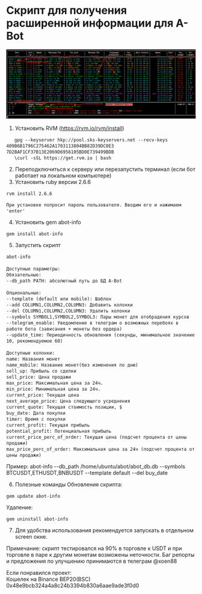 # Скрипт для получения расширенной информации для A-Bot

![image](/images/main.png)

1. Установить RVM (https://rvm.io/rvm/install)
```
   gpg --keyserver hkp://pool.sks-keyservers.net --recv-keys 409B6B1796C275462A1703113804BB82D39DC0E3 7D2BAF1CF37B13E2069D6956105BD0E739499BDB
   \curl -sSL https://get.rvm.io | bash
```
2. Переподключиться к серверу или перезапустить терминал (если бот работает на локальном компьютере)
3. Установить ruby версии 2.6.6
```
rvm install 2.6.6
```
    При установке попросит пароль пользователя. Вводим его и нажимаем 'enter'
4. Установить gem abot-info
```
gem install abot-info
```
5. Запустить скрипт
```
abot-info

Доступные параметры:
Обязательные:
--db_path PATH: абсолютный путь до БД A-Bot

Опциональные:
--template (default или mobile): Шаблон
--add COLUMN1,COLUMN2,COLUMN3: Добавить колонки
--del COLUMN1,COLUMN2,COLUMN3: Удалить колонки
--symbols SYMBOL1,SYMBOL2,SYMBOL3: Пары монет для отобрадения курсов
--telegram_enable: Уведомление в телеграм о возможных перебоях в работе бота (зависания + монеты без ордера)
--update_time: Периодичность обновления (секунды, минимальное значение 10, рекомендуемое 60)

Доступные колонки:
name: Названия монет
name_mobile: Название монет(без изменения по дню)
sell_up: Прибыль со сделки
sell_price: Цена продажи
max_price: Максимальная цена за 24ч.
min_price: Минимальная цена за 24ч.
current_price: Текущая цена
next_average_price: Цена следующего усреднения
current_quote: Текущая стоимость позиции, $
buy_date: Дата покупки
timer: Время с покупки
current_profit: Текущая прибыль
potential_profit: Потенциальная прибыль
current_price_perc_of_order: Текущая цена (подсчет процента от цены продажи)
max_price_perc_of_order: Максимальная цена за 24ч (подсчет процента от цены продажи)
```
Пример:
abot-info --db_path /home/ubuntu/abot/abot_db.db --symbols BTCUSDT,ETHUSDT,BNBUSDT --template default --del buy_date

6. Полезные команды
Обновления скрипта:
```
gem update abot-info
```
Удалениe:
```
gem uninstall abot-info
```
7. Для удобства использования рекомендуется запускать в отдельном screen окне.

Примечание: скрипт тестировался на 90% в торговле к USDT и при торговле в паре к другим монетам возможены неточности.
Баг репорты и предложения по улучшению принимаются в телеграм @xoen88

Если понравился проект:\
Кошелек на Binance BEP20(BSC)\
0x48e9bcb324a4a8c24b3394b830a6aae9ade3f0d0